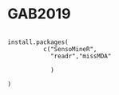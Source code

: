# GAB2019
```{r, echo = FALSE}

install.packages(
          c("SensoMineR",
            "readr","missMDA"
        
            )
  
)
```
